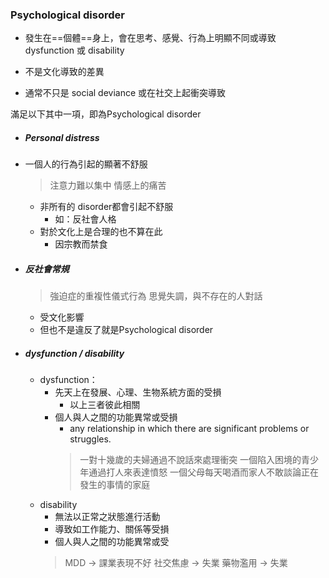 ### Psychological disorder
- 發生在==個體==身上，會在思考、感覺、行為上明顯不同或導致 dysfunction 或 disability

- 不是文化導致的差異
- 通常不只是 social deviance 或在社交上起衝突導致

滿足以下其中一項，即為Psychological disorder
- ##### Personal distress
- 一個人的行為引起的顯著不舒服
	> 注意力難以集中
	> 情感上的痛苦
	- 非所有的 disorder都會引起不舒服
		- 如：反社會人格
	- 對於文化上是合理的也不算在此
		- 因宗教而禁食
- ##### 反社會常規
	> 強迫症的重複性儀式行為
	> 思覺失調，與不存在的人對話
	- 受文化影響
	- 但也不是違反了就是Psychological disorder
- ##### dysfunction / disability
	- dysfunction：
		- 先天上在發展、心理、生物系統方面的受損
			- 以上三者彼此相關
		- 個人與人之間的功能異常或受損
			- any relationship in which there are significant problems or struggles.
			>  一對十幾歲的夫婦通過不說話來處理衝突
			>  一個陷入困境的青少年通過打人來表達憤怒
			>  一個父母每天喝酒而家人不敢談論正在發生的事情的家庭
	- disability
		- 無法以正常之狀態進行活動
		- 導致如工作能力、關係等受損
		- 個人與人之間的功能異常或受
		> MDD -> 課業表現不好
		> 社交焦慮 -> 失業
		> 藥物濫用 -> 失業







